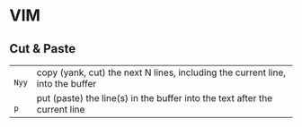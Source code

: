 # VIM

## Cut & Paste

<table><tr><td><code>
Nyy</code></td><td>
copy (yank, cut) the next N lines, including the
current line, into the buffer</td></tr><tr><td><code>
p</code></td><td>
put (paste) the line(s) in the buffer into the text after the current
line</td></tr></table>
